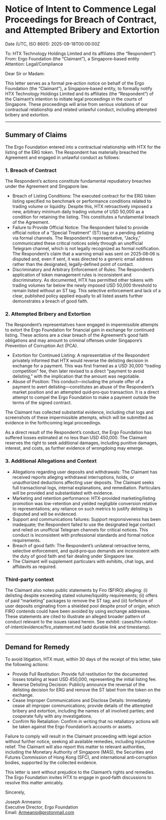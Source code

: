 # Notice of Intent to Commence Legal Proceedings for Breach of Contract, and Attempted Bribery and Extortion

Date (UTC, ISO 8601): 2025-09-18T00:00:00Z

To: HTX Technology Holdings Limited and its affiliates (the “Respondent”)  
From: Ergo Foundation (the “Claimant”), a Singapore-based entity  
Attention: Legal/Compliance

Dear Sir or Madam:

This letter serves as a formal pre‑action notice on behalf of the Ergo Foundation (the “Claimant”), a Singapore‑based entity, to formally notify HTX Technology Holdings Limited and its affiliates (the “Respondent”) of the Claimant’s intention to initiate legal proceedings in the courts of Singapore. These proceedings will arise from serious violations of our contractual relationship and related unlawful conduct, including attempted bribery and extortion.

---

## Summary of Claims

The Ergo Foundation entered into a contractual relationship with HTX for the listing of the ERG token. The Respondent has materially breached the Agreement and engaged in unlawful conduct as follows:

### 1. Breach of Contract

The Respondent’s actions constitute fundamental repudiatory breaches under the Agreement and Singapore law.

- Breach of Listing Conditions: The executed contract for the ERG token listing specified no benchmark or performance conditions related to trading volume or liquidity. Despite this, HTX retroactively imposed a new, arbitrary minimum daily trading volume of USD 50,000 as a condition for retaining the listing. This constitutes a fundamental breach of the Agreement.
- Failure to Provide Official Notice: The Respondent failed to provide official notice of a “Special Treatment” (ST) tag or a pending delisting via formal channels. The Respondent’s representative, “Jacky,” communicated these critical notices solely through an unofficial Telegram channel, which is not legally recognized as formal notification. The Respondent’s claim that a warning email was sent on 2025‑08‑06 is disputed and, even if sent, it was directed to a generic email address rather than the designated, legally‑defined point of contact.
- Discriminatory and Arbitrary Enforcement of Rules: The Respondent’s application of token management rules is inconsistent and discriminatory. As documented, HTX has permitted other tokens with trading volumes far below the newly imposed USD 50,000 threshold to remain listed without an ST tag. This selective enforcement and lack of a clear, published policy applied equally to all listed assets further demonstrates a breach of good faith.

### 2. Attempted Bribery and Extortion

The Respondent’s representatives have engaged in impermissible attempts to extort the Ergo Foundation for financial gain in exchange for continued listing. These actions are a clear breach of the Agreement’s good faith obligations and may amount to criminal offenses under Singapore’s Prevention of Corruption Act (PCA).

- Extortion for Continued Listing: A representative of the Respondent privately informed that HTX would reverse the delisting decision in exchange for a payment. This was first framed as a USD 30,000 “trading competition” fee, then later revised to a direct “payment to avoid delisting,” with the implication that the amount was negotiable.
- Abuse of Position: This conduct—including the private offer of a payment to avert delisting—constitutes an abuse of the Respondent’s market position and an attempted quid‑pro‑quo transaction. It is a direct attempt to compel the Ergo Foundation to make a payment outside the terms of the signed contract.

The Claimant has collected substantial evidence, including chat logs and screenshots of these impermissible attempts, which will be submitted as evidence in the forthcoming legal proceedings.

As a direct result of the Respondent’s conduct, the Ergo Foundation has suffered losses estimated at no less than USD 450,000. The Claimant reserves the right to seek additional damages, including punitive damages, interest, and costs, as further evidence of wrongdoing may emerge.

### 3. Additional Allegations and Context

- Allegations regarding user deposits and withdrawals: The Claimant has received reports alleging withdrawal interruptions, holds, or unauthorized deductions affecting user deposits. The Claimant seeks full transactional logs, internal explanations, and remediation. Particulars will be provided and substantiated with evidence.
- Marketing and retention performance: HTX-provided marketing/listing promotion was low-retention and yielded negligible conversion relative to representations; any reliance on such metrics to justify delisting is disputed and will be evidenced.
- Support and communications failures: Support responsiveness has been inadequate; the Respondent failed to use the designated legal contact and relied on unofficial Telegram channels for critical notices. This conduct is inconsistent with professional standards and formal notice requirements.
- Breach of good faith: The Respondent’s unilateral retroactive terms, selective enforcement, and quid‑pro‑quo demands are inconsistent with the duty of good faith and fair dealing under Singapore law.
- The Claimant will supplement particulars with exhibits, chat logs, and affidavits as required.

### Third‑party context

The Claimant also notes public statements by Firo ($FIRO) alleging: (i) delisting despite exceeding stated volume/liquidity requirements; (ii) offers of paid “marketing” packages to remove the ST tag; and (iii) forfeiture of user deposits originating from a shielded pool despite proof of origin, which FIRO contends could have been avoided by using exchange addresses. These statements are cited to illustrate an alleged broader pattern of conduct relevant to the issues raised herein. See exhibit: cases/htx-notice-of-intent/evidence/firo_statement.md (add durable link and timestamp).

---

## Demand for Remedy

To avoid litigation, HTX must, within 30 days of the receipt of this letter, take the following actions:

- Provide Full Restitution: Provide full restitution for the documented losses totaling at least USD 450,000, representing the initial listing fee.
- Reverse Delisting Decision: Publicly announce the reversal of the delisting decision for ERG and remove the ST label from the token on the exchange.
- Cease Improper Communications and Disclose Details: Immediately cease all improper communications; provide details of the attempted bribery and extortion, including the names of all involved parties; and cooperate fully with any investigations.
- Confirm No Retaliation: Confirm in writing that no retaliatory actions will be taken against the Ergo Foundation’s accounts or assets.

Failure to comply will result in the Claimant proceeding with legal action without further notice, seeking all available remedies, including injunctive relief. The Claimant will also report this matter to relevant authorities, including the Monetary Authority of Singapore (MAS), the Securities and Futures Commission of Hong Kong (SFC), and international anti‑corruption bodies, supported by the collected evidence.

This letter is sent without prejudice to the Claimant’s rights and remedies. The Ergo Foundation invites HTX to engage in good‑faith discussions to resolve this matter amicably.

Sincerely,

Joseph Armeanio  
Executive Director, Ergo Foundation  
Email: Armeanio@protonmail.com
